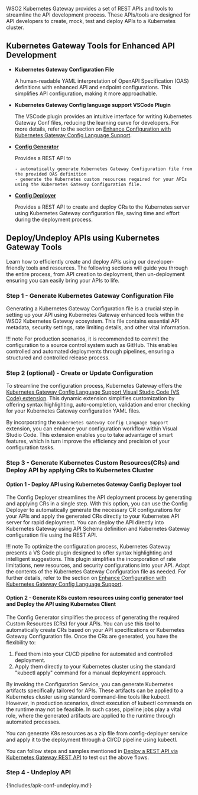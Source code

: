 WSO2 Kubernetes Gateway provides a set of REST APIs and tools to streamline the API development process. These APIs/tools are designed for API developers to create, mock, test and deploy APIs to a Kubernetes cluster.

## Kubernetes Gateway Tools for Enhanced API Development

- <b>Kubernetes Gateway Configuration File</b>

    A human-readable YAML interpretation of OpenAPI Specification (OAS) definitions with enhanced API and endpoint configurations. This simplifies API configuration, making it more approachable.

- <b>Kubernetes Gateway Config language support VSCode Plugin</b>
    
    The VSCode plugin provides an intuitive interface for writing Kubernetes Gateway Conf files, reducing the learning curve for developers. For more details, refer to the section on <a href="../../api-management-overview/apk-conf-lang-support" target="_blank">Enhance Configuration with Kubernetes Gateway Config Language Support</a>.

- <b><a href="../../catalogs/api-reference-config-generator" target="_blank">Config Generator</a></b>

    Provides a REST API to

      - automatically generate Kubernetes Gateway Configuration file from the provided OAS definition
      - generate the Kubernetes custom resources required for your APIs using the Kubernetes Gateway Configuration file.

- <b><a href="../../catalogs/api-reference-config-deployer" target="_blank">Config Deployer</a></b>

    Provides a REST API to create and deploy CRs to the Kubernetes server using Kubernetes Gateway configuration file, saving time and effort during the deployment process.

## Deploy/Undeploy APIs using Kubernetes Gateway Tools

Learn how to efficiently create and deploy APIs using our developer-friendly tools and resources. 
The following sections will guide you through the entire process, from API creation to deployment, then un-deployment ensuring you can easily bring your APIs to life.

### Step 1 - Generate Kubernetes Gateway Configuration File

Generating a Kubernetes Gateway Configuration file is a crucial step in setting up your API using Kubernetes Gateway enhanced tools within the WSO2 Kubernetes Gateway ecosystem. This file contains essential API metadata, security settings, rate limiting details, and other vital information. 

!!! note
    For production scenarios, it is recommended to commit the configuration to a source control system such as GitHub. This enables controlled and automated deployments through pipelines, ensuring a structured and controlled release process.

### Step 2 (optional) - Create or Update Configuration

To streamline the configuration process, Kubernetes Gateway offers the <a href="https://marketplace.visualstudio.com/items?itemName=WSO2.apk-config-language-support" target="_blank">Kubernetes Gateway Config Language Support Visual Studio Code (VS Code) extension</a>. This dynamic extension simplifies customization by offering syntax highlighting, auto-completion, validation and error checking for your Kubernetes Gateway configuration YAML files.

By incorporating the `Kubernetes Gateway Config Language Support` extension, you can enhance your configuration workflow within Visual Studio Code. This extension enables you to take advantage of smart features, which in turn improve the efficiency and precision of your configuration tasks.

### Step 3 - Generate Kubernetes Custom Resources(CRs) and Deploy API by applying CRs to Kubernetes Cluster

#### Option 1 - Deploy API using Kubernetes Gateway Config Deployer tool 

The Config Deployer streamlines the API deployment process by generating and applying CRs in a single step. With this option, you can use the Config Deployer to automatically generate the necessary CR configurations for your APIs and apply the generated CRs directly to your Kubernetes API server for rapid deployment. You can deploy the API directly into Kubernetes Gateway using API Schema definition and Kubernetes Gateway configuration file using the REST API.

!!! note
    To optimize the configuration process, Kubernetes Gateway presents a VS Code plugin designed to offer syntax highlighting and intelligent suggestions. This plugin simplifies the incorporation of rate limitations, new resources, and security configurations into your API. Adapt the contents of the Kubernetes Gateway Configuration file as needed. For further details, refer to the section on <a href="../../api-management-overview/apk-conf-lang-support" target="_blank">Enhance Configuration with Kubernetes Gateway Config Language Support</a>.

#### Option 2 - Generate K8s custom resources using config generator tool and Deploy the API using Kubernetes Client

The Config Generator simplifies the process of generating the required Custom Resources (CRs) for your APIs. You can use this tool to automatically create CRs based on your API specifications or Kubernetes Gateway Configuration file. Once the CRs are generated, you have the flexibility to:

1. Feed them into your CI/CD pipeline for automated and controlled deployment.
2. Apply them directly to your Kubernetes cluster using the standard "kubectl apply" command for a manual deployment approach.

By invoking the Configuration Service, you can generate Kubernetes artifacts specifically tailored for APIs. These artifacts can be applied to a Kubernetes cluster using standard command-line tools like kubectl. However, in production scenarios, direct execution of kubectl commands on the runtime may not be feasible. In such cases, pipeline jobs play a vital role, where the generated artifacts are applied to the runtime through automated processes.

You can generate K8s resources as a zip file from config-deployer service and apply it to the deployment through a CI/CD pipeline using kubectl.

You can follow steps and samples mentioned in <a href="../../create-api/create-and-deploy-apis/rest/create-rest-api-using-rest-api" target="_blank">Deploy a REST API via Kubernetes Gateway REST API</a> to test out the above flows.

### Step 4 - Undeploy API

{!includes/apk-conf-undeploy.md!}

